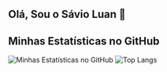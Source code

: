 ## Olá, Sou o Sávio Luan 👋
## Minhas Estatísticas no GitHub

![Minhas Estatísticas no GitHub](https://github-readme-stats.vercel.app/api?username=Luanmonteiro1&show_icons=true&theme=radical&hide=contribs,prs&show=reviews,discussions_started,discussions_answered,prs_merged,prs_merged_percentage)
![Top Langs](https://github-readme-stats.vercel.app/api/top-langs/?username=anuraghazra&hide_progress=true)



